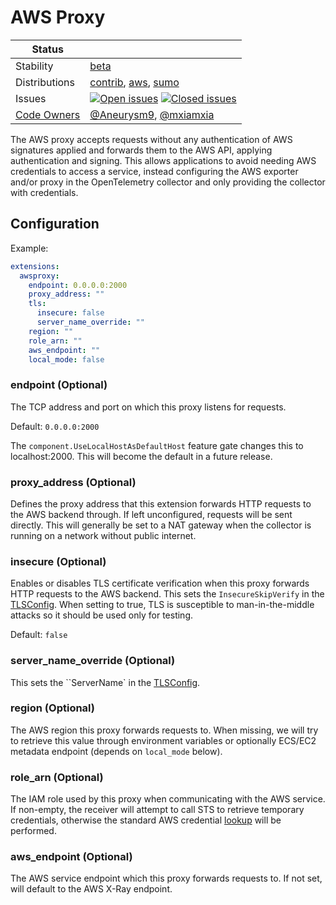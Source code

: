 # AWS Proxy
<!-- status autogenerated section -->
| Status        |           |
| ------------- |-----------|
| Stability     | [beta]  |
| Distributions | [contrib], [aws], [sumo] |
| Issues        | [![Open issues](https://img.shields.io/github/issues-search/open-telemetry/opentelemetry-collector-contrib?query=is%3Aissue%20is%3Aopen%20label%3Aextension%2Fawsproxy%20&label=open&color=orange&logo=opentelemetry)](https://github.com/open-telemetry/opentelemetry-collector-contrib/issues?q=is%3Aopen+is%3Aissue+label%3Aextension%2Fawsproxy) [![Closed issues](https://img.shields.io/github/issues-search/open-telemetry/opentelemetry-collector-contrib?query=is%3Aissue%20is%3Aclosed%20label%3Aextension%2Fawsproxy%20&label=closed&color=blue&logo=opentelemetry)](https://github.com/open-telemetry/opentelemetry-collector-contrib/issues?q=is%3Aclosed+is%3Aissue+label%3Aextension%2Fawsproxy) |
| [Code Owners](https://github.com/open-telemetry/opentelemetry-collector-contrib/blob/main/CONTRIBUTING.md#becoming-a-code-owner)    | [@Aneurysm9](https://www.github.com/Aneurysm9), [@mxiamxia](https://www.github.com/mxiamxia) |

[beta]: https://github.com/open-telemetry/opentelemetry-collector#beta
[contrib]: https://github.com/open-telemetry/opentelemetry-collector-releases/tree/main/distributions/otelcol-contrib
[aws]: https://github.com/aws-observability/aws-otel-collector
[sumo]: https://github.com/SumoLogic/sumologic-otel-collector
<!-- end autogenerated section -->


The AWS proxy accepts requests without any authentication of AWS signatures applied and forwards them to the
AWS API, applying authentication and signing. This allows applications to avoid needing AWS credentials to access
a service, instead configuring the AWS exporter and/or proxy in the OpenTelemetry collector and only providing the
collector with credentials.

## Configuration

Example:

```yaml
extensions:
  awsproxy:
    endpoint: 0.0.0.0:2000
    proxy_address: ""
    tls:
      insecure: false
      server_name_override: ""
    region: ""
    role_arn: ""
    aws_endpoint: ""
    local_mode: false
```

### endpoint (Optional)
The TCP address and port on which this proxy listens for requests.

Default: `0.0.0.0:2000`

The `component.UseLocalHostAsDefaultHost` feature gate changes this to localhost:2000. This will become the default in a future release.


### proxy_address (Optional)
Defines the proxy address that this extension forwards HTTP requests to the AWS backend through. If left unconfigured, requests will be sent directly.
This will generally be set to a NAT gateway when the collector is running on a network without public internet.

### insecure (Optional)
Enables or disables TLS certificate verification when this proxy forwards HTTP requests to the AWS backend. This sets the `InsecureSkipVerify` in the [TLSConfig](https://godoc.org/crypto/tls#Config). When setting to true, TLS is susceptible to man-in-the-middle attacks so it should be used only for testing.

Default: `false`

### server_name_override (Optional)
This sets the ``ServerName` in the [TLSConfig](https://godoc.org/crypto/tls#Config).

### region (Optional)
The AWS region this proxy forwards requests to. When missing, we will try to retrieve this value through environment variables or optionally ECS/EC2 metadata endpoint (depends on `local_mode` below).

### role_arn (Optional)
The IAM role used by this proxy when communicating with the AWS service. If non-empty, the receiver will attempt to call STS to retrieve temporary credentials, otherwise the standard AWS credential [lookup](https://docs.aws.amazon.com/sdk-for-go/v1/developer-guide/configuring-sdk.html#specifying-credentials) will be performed.

### aws_endpoint (Optional)
The AWS service endpoint which this proxy forwards requests to. If not set, will default to the AWS X-Ray endpoint.

